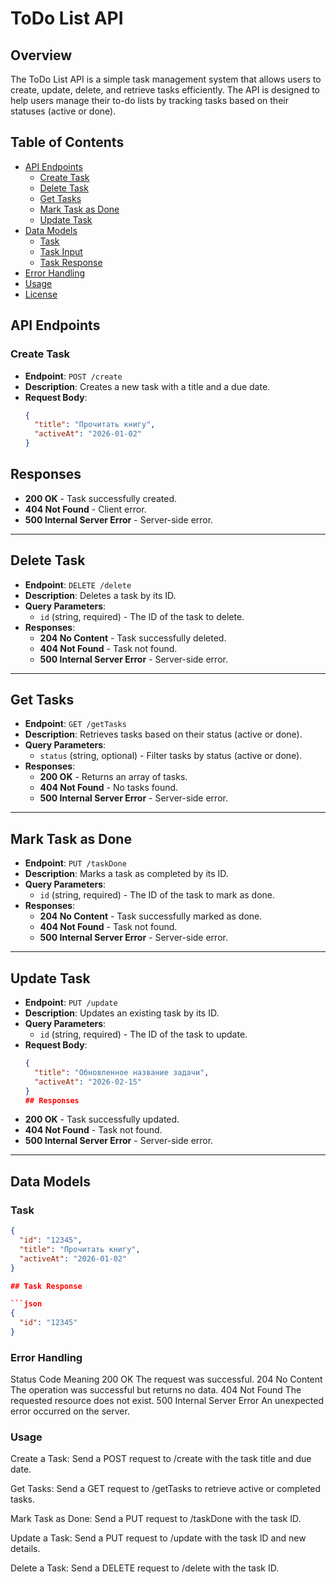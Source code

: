 # ToDo List API

## Overview

The ToDo List API is a simple task management system that allows users to create, update, delete, and retrieve tasks efficiently. The API is designed to help users manage their to-do lists by tracking tasks based on their statuses (active or done).

## Table of Contents

- [API Endpoints](#api-endpoints)
  - [Create Task](#create-task)
  - [Delete Task](#delete-task)
  - [Get Tasks](#get-tasks)
  - [Mark Task as Done](#mark-task-as-done)
  - [Update Task](#update-task)
- [Data Models](#data-models)
  - [Task](#task)
  - [Task Input](#task-input)
  - [Task Response](#task-response)
- [Error Handling](#error-handling)
- [Usage](#usage)
- [License](#license)

## API Endpoints

### Create Task

- **Endpoint**: `POST /create`
- **Description**: Creates a new task with a title and a due date.
- **Request Body**:
  ```json
  {
    "title": "Прочитать книгу",
    "activeAt": "2026-01-02"
  }

## Responses

- **200 OK** - Task successfully created.
- **404 Not Found** - Client error.
- **500 Internal Server Error** - Server-side error.

---

## Delete Task

- **Endpoint**: `DELETE /delete`
- **Description**: Deletes a task by its ID.
- **Query Parameters**:
  - `id` (string, required) - The ID of the task to delete.
- **Responses**:
  - **204 No Content** - Task successfully deleted.
  - **404 Not Found** - Task not found.
  - **500 Internal Server Error** - Server-side error.

---

## Get Tasks

- **Endpoint**: `GET /getTasks`
- **Description**: Retrieves tasks based on their status (active or done).
- **Query Parameters**:
  - `status` (string, optional) - Filter tasks by status (active or done).
- **Responses**:
  - **200 OK** - Returns an array of tasks.
  - **404 Not Found** - No tasks found.
  - **500 Internal Server Error** - Server-side error.

---

## Mark Task as Done

- **Endpoint**: `PUT /taskDone`
- **Description**: Marks a task as completed by its ID.
- **Query Parameters**:
  - `id` (string, required) - The ID of the task to mark as done.
- **Responses**:
  - **204 No Content** - Task successfully marked as done.
  - **404 Not Found** - Task not found.
  - **500 Internal Server Error** - Server-side error.

---

## Update Task

- **Endpoint**: `PUT /update`
- **Description**: Updates an existing task by its ID.
- **Query Parameters**:
  - `id` (string, required) - The ID of the task to update.
- **Request Body**:
  ```json
  {
    "title": "Обновленное название задачи",
    "activeAt": "2026-02-15"
  }
  ## Responses

- **200 OK** - Task successfully updated.
- **404 Not Found** - Task not found.
- **500 Internal Server Error** - Server-side error.

---

## Data Models

### Task

```json
{
  "id": "12345",
  "title": "Прочитать книгу",
  "activeAt": "2026-01-02"
}

## Task Response

```json
{
  "id": "12345"
}
```
### Error Handling
Status Code	Meaning
200 OK	The request was successful.
204 No Content	The operation was successful but returns no data.
404 Not Found	The requested resource does not exist.
500 Internal Server Error	An unexpected error occurred on the server.
### Usage
Create a Task: Send a POST request to /create with the task title and due date.

Get Tasks: Send a GET request to /getTasks to retrieve active or completed tasks.

Mark Task as Done: Send a PUT request to /taskDone with the task ID.

Update a Task: Send a PUT request to /update with the task ID and new details.

Delete a Task: Send a DELETE request to /delete with the task ID.

